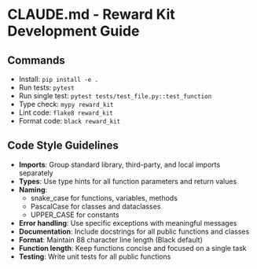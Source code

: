 # CLAUDE.md - Reward Kit Development Guide

## Commands
- Install: `pip install -e .`
- Run tests: `pytest`
- Run single test: `pytest tests/test_file.py::test_function`
- Type check: `mypy reward_kit`
- Lint code: `flake8 reward_kit`
- Format code: `black reward_kit`

## Code Style Guidelines
- **Imports**: Group standard library, third-party, and local imports separately
- **Types**: Use type hints for all function parameters and return values
- **Naming**: 
  - snake_case for functions, variables, methods
  - PascalCase for classes and dataclasses
  - UPPER_CASE for constants
- **Error handling**: Use specific exceptions with meaningful messages
- **Documentation**: Include docstrings for all public functions and classes
- **Format**: Maintain 88 character line length (Black default)
- **Function length**: Keep functions concise and focused on a single task
- **Testing**: Write unit tests for all public functions